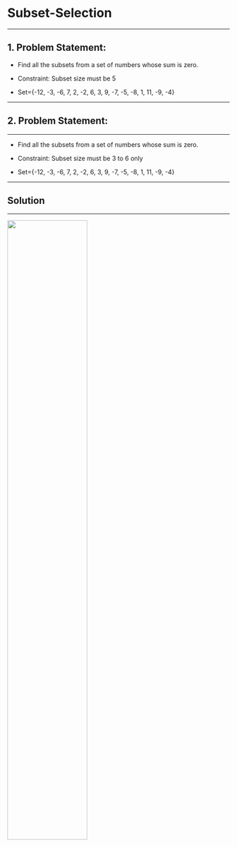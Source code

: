 # Subset-Selection
---
## 1. Problem Statement:
*  Find all the subsets from a set of numbers whose sum is zero.

*  Constraint: Subset size must be 5
  
*  Set={-12, -3, -6, 7, 2, -2, 6, 3, 9, -7, -5, -8, 1, 11, -9, -4}

---
## 2. Problem Statement:
---
*  Find all the subsets from a set of numbers whose sum is zero.

*  Constraint: Subset size must be 3 to 6 only

*  Set={-12, -3, -6, 7, 2, -2, 6, 3, 9, -7, -5, -8, 1, 11, -9, -4}

---
## Solution
---

<img src="https://github.com/Harsimran-Dalal/Subset-Selection/assets/171664021/67da0cb5-4e7e-4789-868c-3946991c7d0c" width="60%" height="60%">


